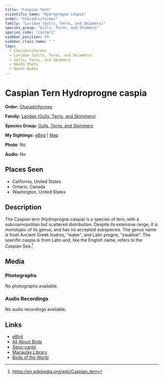```yaml
---
title: "Caspian Tern"
scientific_name: "Hydroprogne caspia"
order: "Charadriiformes"
family: "Laridae (Gulls, Terns, and Skimmers)"
species_group: "Gulls, Terns, and Skimmers"
species_code: "caster1"
sidebar_position: 99
sidebar_class_name: " "
tags: 
  - Charadriiformes
  - Laridae (Gulls, Terns, and Skimmers)
  - Gulls, Terns, and Skimmers
  - Needs Photo
  - Needs Audio
---
```


# Caspian Tern <span className='sci_name'>Hydroprogne caspia</span>

**Order:** [Charadriiformes](/tags/charadriiformes)

**Family:** [Laridae (Gulls, Terns, and Skimmers)](/tags/laridae-gulls-terns-and-skimmers)

**Species Group:** [Gulls, Terns, and Skimmers](/tags/gulls-terns-and-skimmers)

**My Sightings:** [eBird](https://ebird.org/lifelist?r=world&time=life&spp=caster1) | [Map](/map?species_code=caster1)

**Photo**: No 

**Audio**: No

## Places Seen

* California, United States
* Ontario, Canada
* Washington, United States

## Description
The Caspian tern (Hydroprogne caspia) is a species of tern, with a subcosmopolitan but scattered distribution. Despite its extensive range, it is monotypic of its genus, and has no accepted subspecies. The genus name is from Ancient Greek hudros, "water", and Latin progne, "swallow". The specific caspia is from Latin and, like the English name, refers to the Caspian Sea.[^1]

[^1]: https://en.wikipedia.org/wiki/Caspian_tern

## Media
### Photographs
No photographs available.

### Audio Recordings
No audio recordings available.

## Links
* [eBird](https://ebird.org/species/caster1) 
* [All About Birds](https://www.allaboutbirds.org/guide/caster1) 
* [Xeno-canto](https://www.xeno-canto.org/species/hydroprogne-caspia) 
* [Macaulay Library](https://search.macaulaylibrary.org/catalog?taxonCode=caster1&sort=rating_rank_desc)
* [Birds of the World](https://birdsoftheworld.org/bow/species/caster1)
